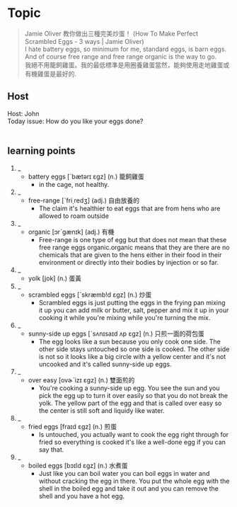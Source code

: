 # Topic

> Jamie Oliver 教你做出三種完美炒蛋！ (How To Make Perfect Scrambled Eggs - 3 ways | Jamie Oliver) <br>
> I hate battery eggs, so minimum for me, standard eggs, is barn eggs. And of course free range and free range organic is the way to go. <br>
> 我絕不用籠飼雞蛋。我的最低標準是用圈養雞蛋當然，能夠使用走地雞蛋或有機雞蛋是最好的. <br>

## Host
Host: John
<br>Today issue: How do you like your eggs done?
<br><br>
## learning points
1. _
	* battery eggs  [ˋbætərɪ ɛgz]  (n.)  籠飼雞蛋
        - in the cage, not healthy.
2. _
	* free-range  [ˋfri͵redʒ]  (adj.)  自由放養的
        - The claim it's healthier to eat eggs that are from hens who are allowed to roam outside
3. _
	* organic  [ɔrˋgænɪk]  (adj.)  有機
        - Free-range is one type of egg but that does not mean that these free range eggs organic.organic means that they are there are no chemicals that are given to the hens either in their food in their environment or directly into their bodies by injection or so far.
4. _
	* yolk  [jok]  (n.)  蛋黃
5. _
	* scrambled eggs  [ˋskræmb!d ɛgz]  (n.)  炒蛋
        - Scrambled eggs is just putting the eggs in the frying pan mixing it up you can add milk or butter, salt, pepper and mix it up in your cooking it while you're mixing while you're turning the mix.
6. _
	* sunny-side up eggs  [ˋsʌnɪsaɪd ʌp ɛgz]  (n.)  只煎一面的荷包蛋
        - The egg looks like a sun because you only cook one side. The other side stays untouched so one side is cooked. The other side is not so it looks like a big circle with a yellow center and it's not uncooked and it's called sunny-side up eggs.
7. _
	* over easy  [ovɚˋizɪ ɛgz]  (n.)  雙面煎的
        - You're cooking a sunny-side up egg. You see the sun and you pick the egg up to turn it over easily so that you do not break the yolk. The yellow part of the egg and that is called over easy so the center is still soft and liquidy like water.
8. _
	* fried eggs  [fraɪd ɛgz]  (n.)  煎蛋
        - Is untouched, you actually want to cook the egg right through for fried so everything is cooked it's like a well-done egg if you can say that.
9. _
	* boiled eggs  [bɔɪld ɛgz]  (n.)  水煮蛋
        - Just like you can boil water you can boil eggs in water and without cracking the egg in there. You put the whole egg with the shell in the boiled egg and take it out and you can remove the shell and you have a hot egg.